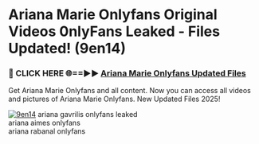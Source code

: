 # Ariana Marie Onlyfans Original Videos 0nlyFans Leaked - Files Updated! (9en14)

<h3>🔴 CLICK HERE 🌐==►► <a href="https://tinyurl.com/ms9xzufz" rel="nofollow">Ariana Marie Onlyfans Updated Files</a></h3>

Get Ariana Marie Onlyfans and all content. Now you can access all videos and pictures of Ariana Marie Onlyfans. New Updated Files 2025!

[![9en14](https://i.imgur.com/ppqm5kG.gif)](https://tinyurl.com/ms9xzufz)
ariana gavrilis onlyfans leaked<br>
ariana aimes onlyfans<br>
ariana rabanal onlyfans